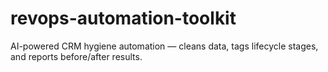 # revops-automation-toolkit
AI-powered CRM hygiene automation — cleans data, tags lifecycle stages, and reports before/after results.
